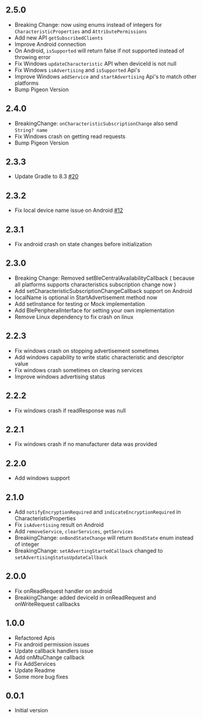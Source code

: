 ## 2.5.0

- Breaking Change: now using enums instead of integers for `CharacteristicProperties` and `AttributePermissions`
- Add new API `getSubscribedClients`
- Improve Android connection
- On Android, `isSupported` will return false if not supported instead of throwing error
- Fix Windows `updateCharacteristic` API when deviceId is not null
- Fix Windows `isAdvertising` and `isSupported` Api's
- Improve Windows `addService` and `startAdvertising` Api's to match other platforms
- Bump Pigeon Version

## 2.4.0

- BreakingChange: `onCharacteristicSubscriptionChange` also send `String? name`
- Fix Windows crash on getting read requests
- Bump Pigeon Version

## 2.3.3

- Update Gradle to 8.3 [#20](https://github.com/rohitsangwan01/ble_peripheral/pull/20)

## 2.3.2

- Fix local device name issue on Android [#12](https://github.com/rohitsangwan01/ble_peripheral/pull/12)

## 2.3.1

- Fix android crash on state changes before initialization

## 2.3.0

- Breaking Change: Removed setBleCentralAvailabilityCallback ( because all platforms supports characteristics subscription change now )
- Add setCharacteristicSubscriptionChangeCallback support on Android
- localName is optional in StartAdvertisement method now
- Add setInstance for testing or Mock implementation
- Add BlePeripheralInterface for setting your own implementation
- Remove Linux dependency to fix crash on linux

## 2.2.3

- Fix windows crash on stopping advertisement sometimes
- Add windows capability to write static characteristic and descriptor value
- Fix windows crash sometimes on clearing services
- Improve windows advertising status

## 2.2.2

- Fix windows crash if readResponse was null

## 2.2.1

- Fix windows crash if no manufacturer data was provided

## 2.2.0

- Add windows support

## 2.1.0

- Add `notifyEncryptionRequired` and `indicateEncryptionRequired` in CharacteristicProperties
- Fix `isAdvertising` result on Android
- Add `removeService`, `clearServices`, `getServices`
- BreakingChange: `onBondStateChange` will return `BondState` enum instead of integer
- BreakingChange: `setAdvertingStartedCallback` changed to `setAdvertisingStatusUpdateCallback`

## 2.0.0

- Fix onReadRequest handler on android
- BreakingChange: added deviceId in onReadRequest and onWriteRequest callbacks

## 1.0.0

- Refactored Apis
- Fix android permission issues
- Update callback handlers issue
- Add onMtuChange callback
- Fix AddServices
- Update Readme
- Some more bug fixes

## 0.0.1

- Initial version
